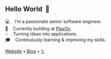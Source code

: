 ## Hello World &nbsp;👋

:computer: &nbsp;&nbsp; I'm a passionate senior software engineer.<br/>
:briefcase: &nbsp;&nbsp; Currently building at [PlayOn](https://www.playonsports.com/).<br/>
:bulb: &nbsp;&nbsp; Turning ideas into applications.<br/>
:mortar_board: &nbsp;&nbsp; Continuously learning & improving my skills.<br/>

[Website](https://michaelgee.com) • [Blog](https://michaelgee.com/blog) • [𝕏](https://x.com/michaelgee_) 
